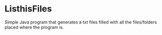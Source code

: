 # ListhisFiles
Simple Java program that generates a txt files filled with all the files/folders placed where the program is.

